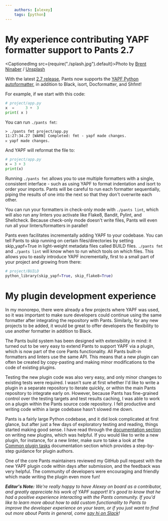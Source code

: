 ```yaml
---
    authors: [alexey]
    tags: [python]
---
```


# My experience contributing YAPF formatter support to Pants 2.7

<CaptionedImg src={require("./splash.jpg").default}>Photo by [Brent Ninaber](https://unsplash.com/@brentninaber?utm_source=ghost&utm_medium=referral&utm_campaign=api-credit) / [Unsplash](https://unsplash.com/?utm_source=ghost&utm_medium=referral&utm_campaign=api-credit)</CaptionedImg>

<!--truncate-->

With the latest [2.7 release](../2021-09-27-introducing-pants-2-7/index.md), Pants now supports the [YAPF Python autoformatter](https://github.com/google/yapf), in addition to Black, isort, Docformatter, and Shfmt!

For example, if we start with this code:

```python
# project/app.py
x  =     3 +  3
print( x )
```

You can run `./pants fmt`:

```
> ./pants fmt project/app.py
11:27:34.27 [WARN] Completed: fmt - yapf made changes.
𐄂 yapf made changes.
```

And YAPF will reformat the file to:

```python
# project/app.py
x = 3 + 3
print(x)
```

Running `./pants fmt` allows you to use multiple formatters with a single, consistent interface - such as using YAPF to format indentation and isort to order your imports. Pants will be careful to run each formatter sequentially, piping the results of one into the next so that they don't overwrite each other.

You can run your formatters in check-only mode with `./pants lint`, which will also run any linters you activate like Flake8, Bandit, Pylint, and Shellcheck. Because check-only mode doesn't write files, Pants will even run all your linters/formatters in parallel!

Pants even facilitates incrementally adding YAPF to your codebase. You can tell Pants to skip running on certain files/directories by setting skip_yapf=True in light-weight metadata files called BUILD files. `./pants fmt` and `./pants lint` will know when to run which tools on which files. This allows you to easily introduce YAPF incrementally, first to a small part of your project and growing from there:

```python
# project/BUILD
python_library(skip_yapf=True, skip_flake8=True)
```

# My plugin development experience

In my monorepo, there were already a few projects where YAPF was used, so it was important to make sure developers could continue using the same formatter after integrating the repository with Pants. Similarly, for any new projects to be added, it would be great to offer developers the flexibility to use another formatter in addition to Black.

The Pants build system has been designed with extensibility in mind: it turned out to be very easy to extend Pants to support YAPF via a plugin, which is now part of the core Pants functionality. All Pants built-in formatters and linters use the same API. This means that a new plugin can often be created by copy-pasting and making minor modifications to the code of existing plugins.

Testing the new plugin code was also very easy, and only minor changes to existing tests were required. I wasn't sure at first whether I'd like to write a plugin in a separate repository to iterate quickly, or within the main Pants repository to integrate early on. However, because Pants has fine-grained control over the testing targets and test results caching, I was able to work on a plugin within the Pants source code repository. I felt productive and writing code within a large codebase hasn't slowed me down.

Pants is a fairly large Python codebase, and it did look complicated at first glance, but after just a few days of exploratory testing and reading, things started making good sense. I have read through the [documentation section](https://www.pantsbuild.org/docs/plugins-overview) on writing new plugins, which was helpful. If you would like to write a new plugin, for instance, for a new linter, make sure to take a look at the [Common plugin tasks](https://www.pantsbuild.org/docs/common-plugin-tasks) documentation section which provides a step-by-step guidance for plugin authors.

One of the core Pants maintainers reviewed my GitHub pull request with the new YAPF plugin code within days after submission, and the feedback was very helpful. The community of developers were encouraging and friendly which made writing the plugin even more fun!

_**Editor's Note:** We're really happy to have Alexey on board as a contributor, and greatly appreciate his work of YAPF support! It's good to know that he had a positive experience interacting with the Pants community. If you'd like to learn more about how to add custom functionality to Pants to improve the developer experience on your team, or if you just want to find out more about Pants in general, come [say hi on Slack](https://www.pantsbuild.org/docs/getting-help)!_
